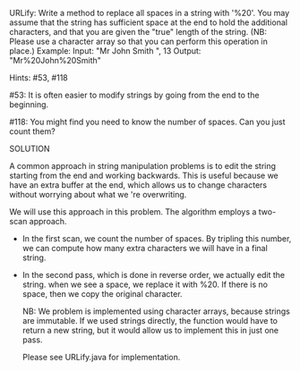 URLify: Write a method to replace all spaces in a string with '%20'.
You may assume that the string has sufficient  space at the end to hold the
additional characters, and that you are given the "true" length of the string.
(NB: Please use a character array so that you can perform this operation in place.)
Example:
Input: "Mr John Smith       ", 13
Output: "Mr%20John%20Smith"

Hints: #53, #118

#53: It is often easier to modify strings by going from the end to the beginning.

#118: You might find you need to know the number of spaces. Can you just count them?

SOLUTION

A common approach in string manipulation problems is to edit the string starting
from the end and working backwards. This is useful because we have an extra buffer at
the end, which allows us to change characters without worrying about what we 're
overwriting.

We will use this approach in this problem. The algorithm employs a two-scan approach.
* In the first scan, we count the number of spaces. By tripling this number, we can
  compute how many extra characters we will have in a final string.
* In the second pass, which is done in reverse order, we actually edit the string.
  when we see a space, we replace it with %20. If there is no space, then we copy
  the original character.


  NB: We problem is implemented using character arrays, because strings are immutable.
  If we used strings directly, the function would have to return a new string, but it
  would allow us to implement this in just one pass.

  Please see URLify.java for implementation.
